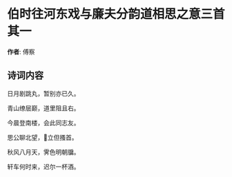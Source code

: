 # 伯时往河东戏与廉夫分韵道相思之意三首  其一

**作者**: 傅察

## 诗词内容

日月剧跳丸，暂别亦已久。

青山缭层巅，道里阻且右。

今晨登南楼，会此同志友。

思公聊北望，𥩟立但搔首。

秋风八月天，霁色明朝牖。

轩车何时来，迟尔一杯酒。

